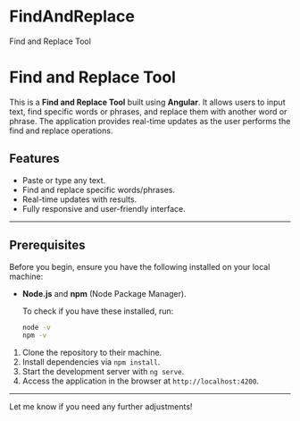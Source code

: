 # FindAndReplace
Find and Replace Tool

# Find and Replace Tool

This is a **Find and Replace Tool** built using **Angular**. It allows users to input text, find specific words or phrases, and replace them with another word or phrase. The application provides real-time updates as the user performs the find and replace operations.

## Features
- Paste or type any text.
- Find and replace specific words/phrases.
- Real-time updates with results.
- Fully responsive and user-friendly interface.

---

## Prerequisites

Before you begin, ensure you have the following installed on your local machine:

- **Node.js** and **npm** (Node Package Manager).
  
  To check if you have these installed, run:

  ```bash
  node -v
  npm -v

1. Clone the repository to their machine.
2. Install dependencies via `npm install`.
3. Start the development server with `ng serve`.
4. Access the application in the browser at `http://localhost:4200`.

---

Let me know if you need any further adjustments!